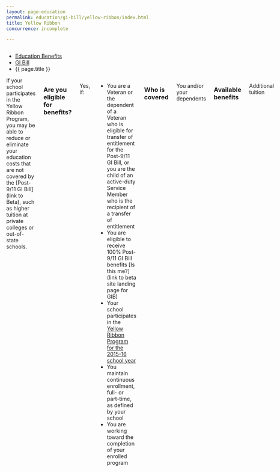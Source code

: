 ```yaml
---
layout: page-education
permalink: education/gi-bill/yellow-ribbon/index.html
title: Yellow Ribbon
concurrence: incomplete

---
```


<div class="splash" markdown="0">
<div class="row" markdown="0">
<div class="small-12 columns" markdown="0">

<ul class="breadcrumbs" role="menubar" aria-label="Primary">
<li class="parent"><a href="{{ site.url }}/education/">Education Benefits</a></li>
<li class="parent"><a href="{{ site.url }}/education/gi-bill/">GI Bill</a></li>
<li class="active">{{ page.title }}</li>
</ul>

</div>
</div>
</div>

<div class="main" role="main" markdown="0">

<div class="section one" markdown="0">
<div class="primary" markdown="0">
<div class="row" markdown="0">
<div class="small-12 columns" markdown="1">
If your school participates in the Yellow Ribbon Program, you may be able to reduce or eliminate your education costs that are not covered by the [Post-9/11 GI Bill](link to Beta), such as higher tuition at private colleges or out-of-state schools.

### Are you eligible for benefits?

Yes, if:
- You are a Veteran or the dependent of a Veteran who is eligible for transfer of entitlement for the Post-9/11 GI Bill, or you are the child of an active-duty Service Member who is the recipient of a transfer of entitlement
- You are eligible to receive 100% Post-9/11 GI Bill benefits [Is this me?](link to beta site landing page for GIB)
- Your school participates in the [Yellow Ribbon Program for the 2015-16 school year](http://www.benefits.va.gov/GIBILL/yellow_ribbon/yrp_list_2014.asp )
- You maintain continuous enrollment, full- or part-time, as defined by your school
- You are working toward the completion of your enrolled program

### Who is covered
You and/or your dependents

### Available benefits
Additional tuition 

### How it works 
1. After you submit your application for Post-9/11 GI Bill benefits and VA finds you eligible, you will receive a Certificate of Eligibility. 

2. Bring this certificate to your participating institution’s financial aid, military liaison, or other office as determined by your school, and ask to apply to your school’s Yellow Ribbon Program.

3. Your school will determine:
-	Whether it has already enrolled the maximum number of participants for the program period. Enrollment is on a first-come, first-served basis. Your school and VA agree on how many students may be covered each year.
-	What the amount of entitlement will be. This is calculated by adding up tuition and mandatory fees, and then subtracting any specific aid you’ve received from other sources such as scholarships or grants as well as your Post-9/11 GI Bill tuition payment. Your school applies the Yellow Ribbon Program benefit to this final amount. 

4. You will receive notice from your school about whether you have been accepted to the program and about the application of the benefit to your tuition. 

5. Confirm that your school will submit your enrollment information to VA, and coordinate with VA for the application of the benefit to your tuition or fees.

### Learn more:
- FAQs about the Yellow Ribbon Program
- Yellow Ribbon Program pamphlet


</div>
</div>
</div>


</div>
